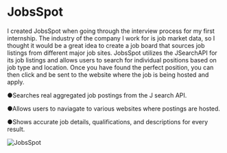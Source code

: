 # JobsSpot

I created JobsSpot when going through the interview process for my first internship. The industry of the company I work for is job market data, so I thought it would be a great idea to create a job board that sources job listings from different major job sites. JobsSpot utilizes the JSearchAPI for its job listings and allows users to search for individual positions based on job type and location. Once you have found the perfect position, you can then click and be sent to the website where the job is being hosted and apply. 

●Searches real aggregated job postings from the J search API.

●Allows users to naviagate to various websites where postings are hosted.

●Shows accurate job details, qualifications, and descriptions for every result.


![JobsSpot](https://user-images.githubusercontent.com/113400872/212501752-f9105e31-a582-4cc3-9d58-b374e79753a7.PNG)
